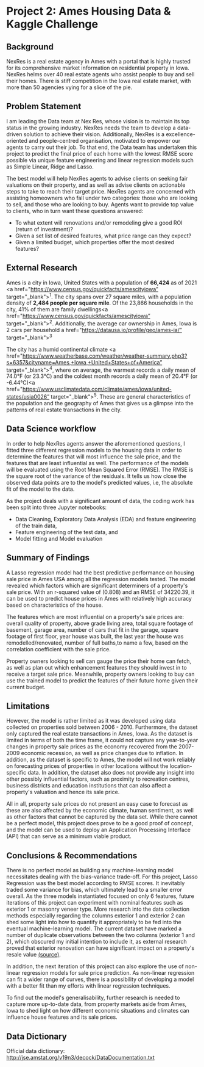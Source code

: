# Project 2: Ames Housing Data & Kaggle Challenge


## Background

NexRes is a real estate agency in Ames with a portal that is highly trusted for its comprehensive market information on residential property in Iowa. NexRes helms over 40 real estate agents who assist people to buy and sell their homes. There is stiff competition in the Iowa real estate market, with more than 50 agencies vying for a slice of the pie. 

## Problem Statement

I am leading the Data team at Nex Res, whose vision is to maintain its top status in the growing industry. NexRes needs the team to develop a data-driven solution to achieve their vision. Additionally, NexRes is a excellence-oriented and people-centred organisation, motivated to empower our agents to carry out their job.  To that end, the Data team has undertaken this project to predict the final price of each home with the lowest RMSE score possible via unique feature engineering and linear regression models such as Simple Linear, Ridge and Lasso.

The best model will help NexRes agents to advise clients on seeking fair valuations on their property, and as well as advise clients on actionable steps to take to reach their target price. NexRes agents are concerned with assisting homeowners who fall under two categories: those who are looking to sell, and those who are looking to buy. Agents want to provide top value to clients, who in turn want these questions answered:

* To what extent will renovations and/or remodeling give a good ROI (return of investment)? 
* Given a set list of desired features, what price range can they expect?
* Given a limited budget, which properties offer the most desired features?

## External Research

Ames is a city in Iowa, United States with a population of **66,424** as of 2021 <a href="https://www.census.gov/quickfacts/amescityiowa” target="_blank"><sup>1</sup></a>. The city spans over 27 square miles, with a population density of **2,484 people per square mile**. Of the 23,866 households in the city, 41% of them are family dwellings<a href="https://www.census.gov/quickfacts/amescityiowa” target="_blank"><sup>2</sup></a>. Additionally, the average car ownership in Ames, Iowa is 2 cars per household a href="https://datausa.io/profile/geo/ames-ia/” target="_blank"><sup>3</sup></a>

The city has a humid continental climate <a href="https://www.weatherbase.com/weather/weather-summary.php3?s=6357&cityname=Ames,+Iowa,+United+States+of+America” target="_blank"><sup>4</sup></a>, where on average, the warmest records a daily mean of 74.0°F (or 23.3°C) and the coldest month records a daily mean of 20.4°F (or -6.44°C)<a href="https://www.usclimatedata.com/climate/ames/iowa/united-states/usia0026” target="_blank"><sup>5</sup></a>. These are general characteristics of the population and the geography of Ames that gives us a glimpse into the patterns of real estate transactions in the city.


## Data Science workflow

In order to help NexRes agents answer the aforementioned questions, I fitted three different regression models to the housing data in order to determine the features that will most influence the sale price, and the features that are least influential as well. The performance of the models will be evaluated using the Root Mean Squared Error (RMSE). The RMSE is the square root of the variance of the residuals. It tells us how close the observed data points are to the model's predicted values, i.e, the absolute fit of the model to the data.

As the project deals with a significant amount of data, the coding work has been split into three Jupyter notebooks: 

* Data Cleaning, Exploratory Data Analysis (EDA) and feature engineering of the train data,
* Feature engineering of the test data, and
* Model fitting and Model evaluation

## Summary of Findings
A Lasso regression model had the best predictive performance on housing sale price in Ames USA among all the regression models tested. The model revealed which factors which are significant determiners of a property's sale price. With an r-squared value of  (0.808) and an RMSE of 34220.39, it can be used to predict house prices in Ames with relatively high accuracy based on characteristics of the house.

The features which are most influential on a property's sale prices are: overall quality of property, above grade living area, total square footage of basement, garage area, number of cars that fit in the garage, square footage of first floor, year house was built, the last year the house was remodelled/renovated, number of full baths,to name a few, based on the correlation coefficient with the sale price.

Property owners looking to sell can gauge the price their home can fetch, as well as plan out which enhancement features they should invest in to receive a target sale price. Meanwhile, property owners looking to buy can use the trained model to predict the features of their future home given their current budget.

## Limitations

However, the model is rather limited as it was developed using data collected on properties sold between 2006 - 2010. Furthermore, the dataset only captured the real estate transactions in Ames, Iowa. As the dataset is limited in terms of both the time frame, it could not capture any year-to-year changes in property sale prices as the economy recovered from the 2007-2009 economic recession, as well as price changes due to inflation. In addition, as the dataset is specific to Ames, the model will not work reliably on forecasting prices of properties in other locations without the location-specific data. In addition, the dataset also does not provide any insight into other possibly influential factors, such as proximity to recreation centres, business districts and education institutions that can also affect a property's valuation and hence its sale price.

All in all, property sale prices do not present an easy case to forecast as these are also affected by the economic climate, human sentiment, as well as other factors that cannot be captured by the data set. While there cannot be a perfect model, this project does prove to be a good proof of concept, and the model can be used to deploy an Application Processing Interface (API) that can serve as a minimum viable product. 


## Conclusions & Recommendations

There is no perfect model as building any machine-learning model necessitates dealing with the bias-variance trade-off. For this project, Lasso Regression was the best model according to RMSE scores. It inevitably traded some variance for bias, which ultimately lead to a smaller error overall. As the three models instantiated focused on only 6 features, future iterations of this project can experiment with nominal features such as exterior 1 or  masonry veneer type. More research into the data collection methods especially regarding the columns exterior 1 and exterior 2 can shed some light into how to quantify it appropriately to be fed into the eventual machine-learning model. The current dataset have marked a number of duplicate observations between the two columns (exterior 1 and 2), which obscured my initial intention to include it, as external research proved that exterior renovation can have significant impact on a property's resale value <a href="https://www.familyhandyman.com/list/which-exterior-renovation-adds-most-value/" target="_blank">(source)</a>. 

In addition, the next iteration of this project can also explore the use of non-linear regression models for sale price prediction. As non-linear regression can fit a wider range of curves, there is a possibility of developing a model with a better fit than my efforts with linear regression techniques.

To find out the model's generalisability, further research is needed to capture more up-to-date data, from property markets aside from Ames, Iowa to shed light on how different economic situations and climates can influence house features and its sale prices.



## Data Dictionary

Official data dictionary: http://jse.amstat.org/v19n3/decock/DataDocumentation.txt




